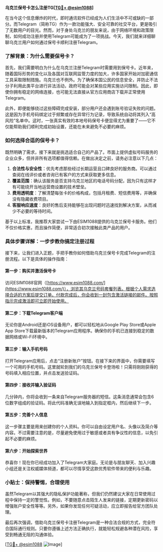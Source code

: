 **乌克兰保号卡怎么注册TG[[TG💪+ @esim1088](https://t.me/s/esim1088)]**

在当今这个信息爆炸的时代，即时通讯软件已经成为人们生活中不可或缺的一部分。而Telegram（简称TG）作为一款功能强大、安全可靠的社交平台，更是吸引了无数用户的目光。然而，对于身处乌克兰的朋友来说，由于网络环境和政策限制，如何成功注册并使用Telegram可能成为了一项挑战。今天，我们就来详细聊聊乌克兰用户如何通过保号卡顺利注册Telegram。

### 了解背景：为什么需要保号卡？

首先，我们需要明白为什么在乌克兰注册Telegram时需要用到保号卡。近年来，随着国际形势的变化以及各国对互联网监管力度的加大，许多国家开始对加密通信工具采取限制措施。乌克兰也不例外。为了确保本国公民的信息安全，并防止不法分子利用此类平台进行非法活动，政府可能会对某些应用实施访问限制。因此，即使你拥有稳定的网络连接，也可能无法直接从官方应用商店下载并正常使用Telegram。

此外，即便能够绕过这些障碍完成安装，部分用户还会遇到账号验证失败的问题。这是因为手机号码绑定过于频繁或存在异常行为记录，导致系统自动将其列入“高风险”名单中。这时，一张真实有效的本地号码保号卡便显得尤为重要了——它不仅能帮助我们顺利完成初始设置，还能在未来避免不必要的麻烦。

### 如何选择合适的保号卡？

既然明确了需求，接下来就是挑选适合自己的产品了。市面上提供虚拟号码服务的企业众多，但并非所有选项都值得信赖。在做出决定之前，请务必注意以下几点：

1. **合法性与安全性**：优先考虑那些经过长期运营且口碑良好的服务商。可以通过查阅在线评价或者咨询已有客户的方式来获取更多信息。
2. **覆盖范围**：确认该服务是否支持乌克兰地区的电话号码分配，因为只有这样才有可能绕开当地运营商设置的技术壁垒。
3. **费用透明度**：了解清楚每张卡的价格构成，包括月租费、短信费用等，并确保没有隐藏收费项目。
4. **客服响应速度**：良好的售后支持能够在出现问题时迅速找到解决方案，从而减少不必要的等待时间。

基于以上标准，我推荐大家尝试一下由ESIM1088提供的乌克兰保号卡服务。他们不仅价格实惠，而且操作简便，非常适合初次接触此类产品的用户。

### 具体步骤详解：一步步教你搞定注册过程

接下来，让我们进入正题，手把手教你如何借助乌克兰保号卡完成Telegram的注册流程。以下是具体的操作指南：

#### 第一步：购买并激活保号卡
访问ESIM1088官网（[https://www.esim1088.com/](https://www.esim1088.com/)），浏览其乌克兰号码套餐列表。根据个人需求选择合适的方案后提交订单。付款完成后，你会收到一封包含激活链接的邮件。按照指示完成激活即可立即开始使用。

#### 第二步：下载Telegram客户端
无论你是Android还是iOS设备用户，都可以轻松地从Google Play Store或Apple App Store下载最新版本的Telegram应用程序。确保你的手机已连接到稳定的数据网络或Wi-Fi环境中。

#### 第三步：输入手机号码
打开Telegram应用后，点击“注册新账户”按钮。在接下来的界面中，你需要填写一个可用的手机号码。这里就轮到我们的乌克兰保号卡登场啦！只需将刚刚获得的号码填入相应位置，并点击发送验证码。

#### 第四步：接收并输入验证码
几分钟内，你将会收到一条来自Telegram服务器的短信。这条消息通常会包含6位数字组成的验证码。将此代码准确无误地输入到指定框内，然后继续下一步。

#### 第五步：完善个人信息
这一步骤主要是用来创建你的个人资料。你可以自由设定用户名、头像以及简介等内容。不过需要注意的是，尽量避免使用过于敏感或者具有争议性的信息，以免引起不必要的麻烦。

#### 第六步：开始探索世界
恭喜你！现在你已经成功加入了Telegram大家庭。无论是与朋友聊天、加入兴趣小组还是关注权威媒体频道，都可以尽情享受这款优秀软件带来的便利与乐趣。

### 小贴士：保持警惕，合理使用

虽然Telegram以其强大的隐私保护功能著称，但我们仍然建议大家在日常使用过程中保持一定的警觉性。例如，不要随意点击陌生人发来的链接，定期更新密码以增强账户安全性等等。另外，如果你发现任何可疑活动，应立即报告给官方团队处理。

最后再次强调，借助乌克兰保号卡注册Telegram是一种合法合规的方式，完全符合国际通行规则。只要你遵循上述方法正确执行，就能轻松规避各种潜在风险，享受到畅通无阻的沟通体验。

[[TG💪+ @esim1088](https://t.me/s/esim1088) ![Image](https://i.postimg.cc/4NQfJmqS/Snipaste-2025-05-13-00-14-12.png)]